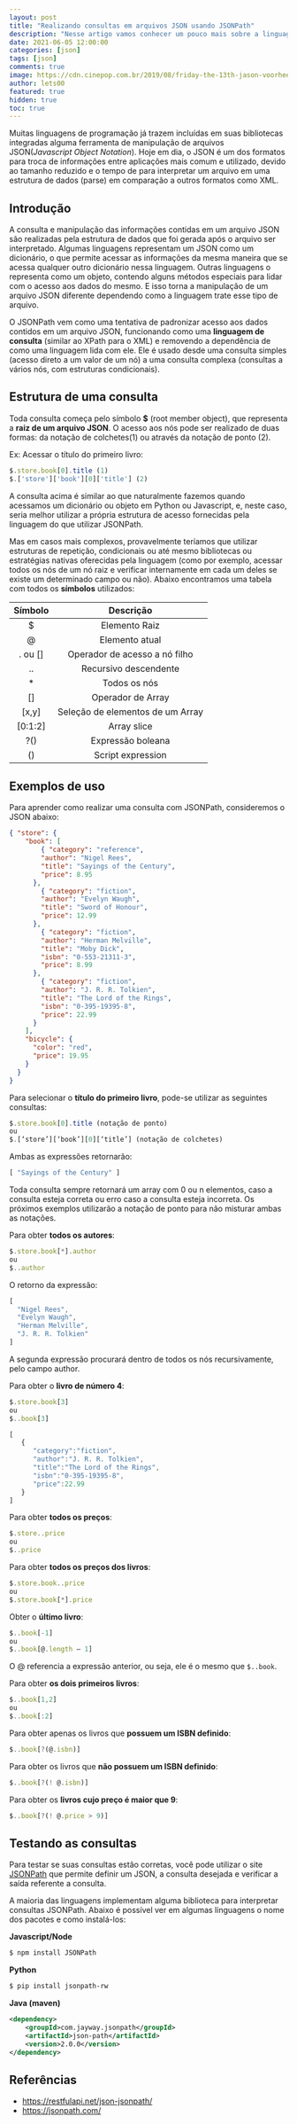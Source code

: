 ```yaml
---
layout: post
title: "Realizando consultas em arquivos JSON usando JSONPath"
description: "Nesse artigo vamos conhecer um pouco mais sobre a linguagem de consulta JSONPath"
date: 2021-06-05 12:00:00
categories: [json]
tags: [json]
comments: true
image: https://cdn.cinepop.com.br/2019/08/friday-the-13th-jason-voorhees-696x391.jpg
author: lets00
featured: true
hidden: true
toc: true
---
```


Muitas linguagens de programação já trazem incluídas em suas bibliotecas integradas alguma ferramenta de manipulação de arquivos JSON(_Javascript Object Notation_). Hoje em dia, o JSON é um dos formatos para troca de informações entre aplicações mais comum e utilizado, devido ao tamanho reduzido e o tempo de para interpretar um arquivo em uma estrutura de dados (parse) em comparação a outros formatos como XML.


## Introdução

A consulta e manipulação das informações contidas em um arquivo JSON são realizadas pela estrutura de dados que foi gerada após o arquivo ser interpretado. Algumas linguagens representam um JSON como um dicionário, o que permite acessar as informações da mesma maneira que se acessa qualquer outro dicionário nessa linguagem. Outras linguagens o representa como um objeto, contendo alguns métodos especiais para lidar com o acesso aos dados do mesmo. E isso torna a manipulação de um arquivo JSON diferente dependendo como a linguagem trate esse tipo de arquivo.

O JSONPath vem como uma tentativa de padronizar acesso aos dados contidos em um arquivo JSON, funcionando como uma **linguagem de consulta** (similar ao XPath para o XML) e removendo a dependência de como uma linguagem lida com ele. Ele é usado desde uma consulta simples (acesso direto a um valor de um nó) a uma consulta complexa (consultas a vários nós, com estruturas condicionais).


## Estrutura de uma consulta

Toda consulta começa pelo símbolo **$** (root member object), que representa a **raiz de um arquivo JSON**. O acesso aos nós pode ser realizado de duas formas: da notação de colchetes(1) ou através da notação de ponto (2).

Ex: Acessar o título do primeiro livro:
```js
$.store.book[0].title (1)
$.['store']['book'][0]['title'] (2)
```

A consulta acima é similar ao que naturalmente fazemos quando acessamos um dicionário ou objeto em Python ou Javascript, e, neste caso, seria melhor utilizar a própria estrutura de acesso fornecidas pela linguagem do que utilizar JSONPath. 

Mas em casos mais complexos, provavelmente teríamos que utilizar estruturas de repetição, condicionais ou até mesmo bibliotecas ou estratégias nativas oferecidas pela linguagem (como por exemplo, acessar todos os nós de um  nó raiz e verificar internamente em cada um deles se existe um determinado campo ou não). Abaixo encontramos uma tabela com todos os **símbolos** utilizados:

| Símbolo | Descrição |
| :-----: | :-------: |
| $ | Elemento Raiz |
| @ | Elemento atual |
| . ou [] | Operador de acesso a nó filho |
| .. | Recursivo descendente |
| * | Todos os nós |
| [] | Operador de Array |
| [x,y] | Seleção de elementos de um Array |
| [0:1:2] |Array slice |
| ?() | Expressão boleana|
| () | Script expression |

## Exemplos de uso

Para aprender como realizar uma consulta com JSONPath, consideremos o JSON abaixo:

```json
{ "store": {
    "book": [ 
        { "category": "reference",
        "author": "Nigel Rees",
        "title": "Sayings of the Century",
        "price": 8.95
      },
        { "category": "fiction",
        "author": "Evelyn Waugh",
        "title": "Sword of Honour",
        "price": 12.99
      },
        { "category": "fiction",
        "author": "Herman Melville",
        "title": "Moby Dick",
        "isbn": "0-553-21311-3",
        "price": 8.99
      },
        { "category": "fiction",
        "author": "J. R. R. Tolkien",
        "title": "The Lord of the Rings",
        "isbn": "0-395-19395-8",
        "price": 22.99
      }
    ],
    "bicycle": {
      "color": "red",
      "price": 19.95
    }
  }
}
```

Para selecionar o **título do primeiro livro**, pode-se utilizar as seguintes consultas:

```js
$.store.book[0].title (notação de ponto)
ou
$.[‘store’][‘book’][0][‘title’] (notação de colchetes)
```
Ambas as expressões retornarão:
```js
[ "Sayings of the Century" ]
```

Toda consulta sempre retornará um array com 0 ou n elementos, caso a consulta esteja correta ou erro caso a consulta esteja incorreta. Os próximos exemplos utilizarão a notação de ponto para não misturar ambas as notações.

Para obter **todos os autores**:

```js
$.store.book[*].author
ou
$..author
```

O retorno da expressão:
```js
[
  "Nigel Rees",
  "Evelyn Waugh",
  "Herman Melville",
  "J. R. R. Tolkien"
]
```

A segunda expressão procurará dentro de todos os nós recursivamente, pelo campo author.

Para obter o **livro de número 4**:

```js 
$.store.book[3]
ou
$..book[3]
```

```js
[  
   {  
      "category":"fiction",
      "author":"J. R. R. Tolkien",
      "title":"The Lord of the Rings",
      "isbn":"0-395-19395-8",
      "price":22.99
   }
]
```

Para obter **todos os preços**:

```js
$.store..price
ou
$..price
```

Para obter **todos os preços dos livros**:
```js
$.store.book..price
ou
$.store.book[*].price
```

Obter o **último livro**:

```js
$..book[-1]
ou
$..book[@.length – 1]
```
O @ referencia a expressão anterior, ou seja, ele é o mesmo que ```$..book```.

Para obter **os dois primeiros livros**:

```js
$..book[1,2]
ou
$..book[:2]
```

Para obter apenas os livros que **possuem um ISBN definido**:
```js
$..book[?(@.isbn)]
```

Para obter os livros que **não possuem um ISBN definido**:
```js
$..book[?(! @.isbn)]
```

Para obter os **livros cujo preço é maior que 9**:
```js
$..book[?(! @.price > 9)]
```

## Testando as consultas

Para testar se suas consultas estão corretas, você pode utilizar o site [JSONPath](https://jsonpath.com/) que permite definir um JSON, a consulta desejada e verificar a saída referente a consulta.

A maioria das linguagens implementam alguma biblioteca para interpretar consultas JSONPath. Abaixo é possível ver em algumas linguagens o nome dos pacotes e como instalá-los:

**Javascript/Node**
```sh
$ npm install JSONPath 
```

**Python**
```sh
$ pip install jsonpath-rw 
```

**Java (maven)**
```xml
<dependency>
    <groupId>com.jayway.jsonpath</groupId>
    <artifactId>json-path</artifactId>
    <version>2.0.0</version>
</dependency>
```

## Referências
- https://restfulapi.net/json-jsonpath/
- https://jsonpath.com/